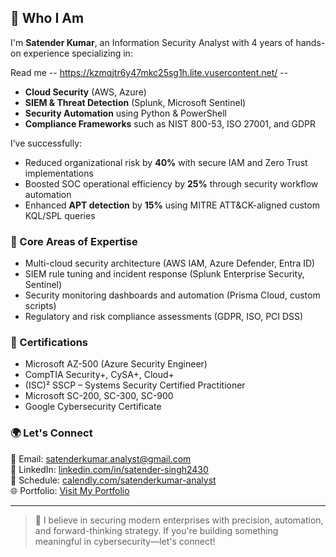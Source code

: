 ## 👋 Who I Am

I'm **Satender Kumar**, an Information Security Analyst with 4 years of hands-on experience specializing in:

Read me -- https://kzmqjtr6y47mkc25sg1h.lite.vusercontent.net/ --

- **Cloud Security** (AWS, Azure)
- **SIEM & Threat Detection** (Splunk, Microsoft Sentinel)
- **Security Automation** using Python & PowerShell
- **Compliance Frameworks** such as NIST 800-53, ISO 27001, and GDPR

I’ve successfully:
- Reduced organizational risk by **40%** with secure IAM and Zero Trust implementations
- Boosted SOC operational efficiency by **25%** through security workflow automation
- Enhanced **APT detection** by **15%** using MITRE ATT&CK-aligned custom KQL/SPL queries

### 🔐 Core Areas of Expertise
- Multi-cloud security architecture (AWS IAM, Azure Defender, Entra ID)
- SIEM rule tuning and incident response (Splunk Enterprise Security, Sentinel)
- Security monitoring dashboards and automation (Prisma Cloud, custom scripts)
- Regulatory and risk compliance assessments (GDPR, ISO, PCI DSS)

### 🧾 Certifications
- Microsoft AZ-500 (Azure Security Engineer)
- CompTIA Security+, CySA+, Cloud+
- (ISC)² SSCP – Systems Security Certified Practitioner
- Microsoft SC-200, SC-300, SC-900
- Google Cybersecurity Certificate

### 🌍 Let's Connect
📧 Email: [satenderkumar.analyst@gmail.com](mailto:satenderkumar.analyst@gmail.com)  
🔗 LinkedIn: [linkedin.com/in/satender-singh2430](https://linkedin.com/in/satender-singh2430)  
📅 Schedule: [calendly.com/satenderkumar-analyst](https://calendly.com/satenderkumar-analyst)  
🌐 Portfolio: [Visit My Portfolio](https://kzmqjtr6y47mkc25sg1h.lite.vusercontent.net)

---

> 🔎 I believe in securing modern enterprises with precision, automation, and forward-thinking strategy. If you're building something meaningful in cybersecurity—let's connect!
